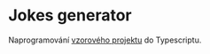 # Jokes generator

Naprogramování [vzorového projektu](https://github.com/WhiteLady1/react-demo-app) do Typescriptu.
